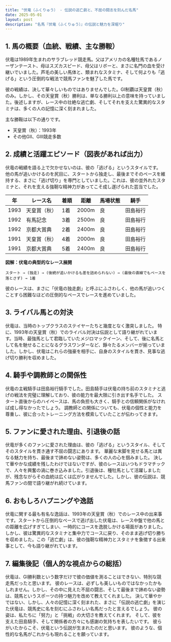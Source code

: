 ```yaml
---
title: "伏竜（ふくりゅう） - 伝説の逃亡劇と、不屈の闘志を刻んだ名馬"
date: 2025-05-01
layout: post
description: "名馬『伏竜（ふくりゅう）』の伝説と魅力を深堀り"
---
```


## 1. 馬の概要（血統、戦績、主な勝鞍）

伏竜は1989年生まれのサラブレッド競走馬。父はアメリカの名種牡馬であるノーザンテースト、母はスズカスピード、母父はリボーと、まさに名門の血を受け継いでいました。芦毛の美しい馬体と、類まれなスタミナ、そして何よりも「逃げる」という圧倒的な戦法で競馬ファンを魅了した馬です。

彼の戦績は、決して華々しいものではありませんでした。GI制覇は天皇賞（秋）のみ。しかし、その天皇賞（秋）勝利は、単なる勝利以上の意味を持っていました。後述しますが、レース中の壮絶な逃亡劇、そしてそれを支えた驚異的なスタミナは、多くの人の記憶に深く刻まれました。

主な勝鞍は以下の通りです。

* 天皇賞（秋）：1993年
* その他GII、GIII競走多数


## 2. 成績と活躍エピソード（図表があれば出力）

伏竜の戦績を語る上で欠かせないのは、彼の「逃げる」というスタイルです。  他の馬が追いかけるのを尻目に、スタートから独走し、最後までそのペースを維持する、まさに「逃げ切り」を専門としていました。これは、彼の並外れたスタミナと、それを支える強靭な精神力があってこそ成し遂げられた芸当でした。

| 年 | レース名 | 着順 | 距離 | 馬場状態 | 騎手 |
|---|---|---|---|---|---|
| 1993 | 天皇賞（秋） | 1着 | 2000m | 良 | 田島裕行 |
| 1992 | 有馬記念 | 3着 | 2500m | 良 | 田島裕行 |
| 1992 | 京都大賞典 | 2着 | 2400m | 良 | 田島裕行 |
| 1991 | 天皇賞（秋） | 4着 | 2000m | 良 | 田島裕行 |
| 1991 | 京都大賞典 | 5着 | 2400m | 良 | 田島裕行 |


**図解：伏竜の典型的なレース展開**

```
スタート → (独走) → (後続が追いかけるも差を詰められない) → (最後の直線でもペースを落とさず) → 1着
```

彼のレースは、まさに「伏竜の独走劇」と呼ぶにふさわしく、他の馬が追いつくことすら困難なほどの圧倒的なペースでレースを進めていました。


## 3. ライバル馬との対決

伏竜は、当時のトップクラスのステイヤーたちと幾度となく激突しました。  特に、1993年の天皇賞（秋）でのライバル対決は伝説として語り継がれています。当時、最強馬として君臨していたメジロマックイーン、そして、後に名馬として名を馳せることになるグラスワンダーなど、錚々たるメンバーが揃っていました。しかし、伏竜はこれらの強豪を相手に、自身のスタイルを貫き、見事な逃げ切り勝利を収めました。


## 4. 騎手や調教師との関係性

伏竜の主戦騎手は田島裕行騎手でした。田島騎手は伏竜の持ち前のスタミナと逃げの戦法を完璧に理解しており、彼の能力を最大限に引き出す名手でした。  スタート直後からのハイペースは、馬の負担も大きく、騎手との信頼関係がなければ成し得なかったでしょう。  調教師との関係についても、伏竜の個性と能力を尊重し、彼に合ったトレーニング方法を模索していたことが伝わってきます。


## 5. ファンに愛された理由、引退後の話

伏竜が多くのファンに愛された理由は、彼の「逃げる」というスタイル、そしてそのスタイルを貫き通す不屈の闘志にあります。  華麗な末脚を見せる馬とは異なる魅力を持ち、最後まで諦めない姿勢は、多くの人の心を掴みました。  決して華やかな成績を残したわけではないですが、彼のレースはいつもドラマチックで、人々を興奮の渦に巻き込みました。引退後は、種牡馬として活躍しましたが、残念ながらその血統は広くは広がりませんでした。しかし、彼の伝説は、競馬ファンの間で語り継がれ続けています。


## 6. おもしろハプニングや逸話

伏竜に関する最も有名な逸話は、1993年の天皇賞（秋）でのレース中の出来事です。スタートから圧倒的なペースで逃げ出した伏竜は、レース中盤で他の馬との距離を広げすぎてしまい、一時的にコースを逸脱しかける場面がありました。しかし、彼は驚異的なスタミナと集中力でコースに戻り、そのまま逃げ切り勝ちを収めました。この「逃亡劇」は、彼の強靭な精神力とスタミナを象徴する出来事として、今も語り継がれています。


## 7. 編集後記（個人的な視点からの総括）

伏竜は、GI勝利数という数字だけで彼の価値を測ることはできない、特別な競走馬だったと思います。  彼のレースは、必ずしも美しいものではなかったかもしれません。しかし、その中に見えた不屈の闘志、そして最後まで諦めない姿勢は、競馬というスポーツの持つ魅力を改めて教えてくれました。  決して華やかではない、しかし、人々の記憶に深く刻まれた、まさに「伝説の逃亡劇」を演じた伏竜は、競馬史に名を刻むにふさわしい名馬だったと言えるでしょう。  彼の姿は、私たちに「努力」と「挑戦」の大切さを教えてくれます。  そして、彼を支えた田島騎手、そして関係者の方々にも感謝の気持ちを表したいです。  彼らがいたからこそ、伏竜という伝説が生まれたのだと思います。  彼のような、個性的な名馬がこれからも現れることを願っています。
